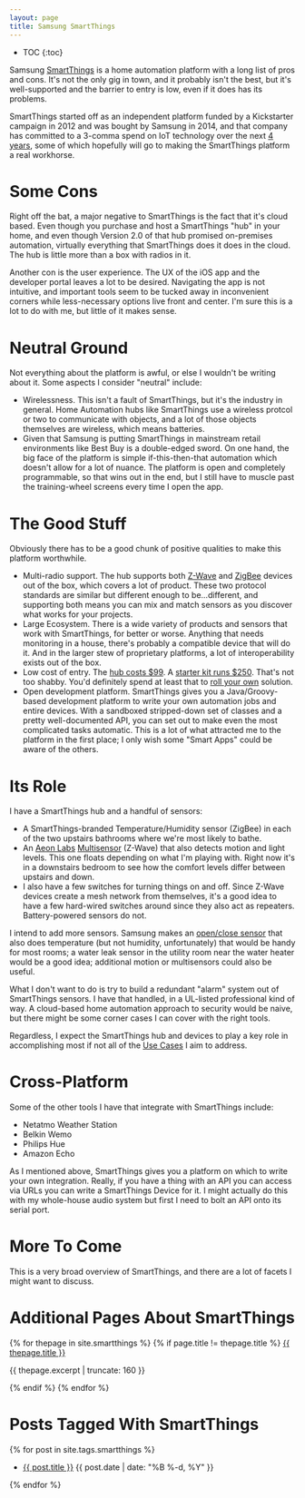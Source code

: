 ```yaml
---
layout: page
title: Samsung SmartThings
---
```

* TOC
{:toc}

Samsung [SmartThings][] is a home automation platform with a long list of pros and cons. It's not the only gig in town, and it probably isn't the best, but it's well-supported and the barrier to entry is low, even if it does has its problems.

SmartThings started off as an independent platform funded by a Kickstarter campaign in 2012 and was bought by Samsung in 2014, and that company has committed to a 3-comma spend on IoT technology over the next [4 years][], some of which hopefully will go to making the SmartThings platform a real workhorse.

# Some Cons

Right off the bat, a major negative to SmartThings is the fact that it's cloud based. Even though you purchase and host a SmartThings "hub" in your home, and even though Version 2.0 of that hub promised on-premises automation, virtually everything that SmartThings does it does in the cloud. The hub is little more than a box with radios in it.

Another con is the user experience. The UX of the iOS app and the developer portal leaves a lot to be desired. Navigating the app is not intuitive, and important tools seem to be tucked away in inconvenient corners while less-necessary options live front and center. I'm sure this is a lot to do with me, but little of it makes sense.

# Neutral Ground

Not everything about the platform is awful, or else I wouldn't be writing about it. Some aspects I consider "neutral" include:

* Wirelessness. This isn't a fault of SmartThings, but it's the industry in general. Home Automation hubs like SmartThings use a wireless protcol or two to communicate with objects, and a lot of those objects themselves are wireless, which means batteries.
* Given that Samsung is putting SmartThings in mainstream retail environments like Best Buy is a double-edged sword. On one hand, the big face of the platform is simple if-this-then-that automation which doesn't allow for a lot of nuance. The platform is open and completely programmable, so that wins out in the end, but I still have to muscle past the training-wheel screens every time I open the app.

# The Good Stuff

Obviously there has to be a good chunk of positive qualities to make this platform worthwhile.

* Multi-radio support. The hub supports both [Z-Wave][] and [ZigBee][] devices out of the box, which covers a lot of product. These two protocol standards are similar but different enough to be...different, and supporting both means you can mix and match sensors as you discover what works for your projects.
* Large Ecosystem. There is a wide variety of products and sensors that work with SmartThings, for better or worse. Anything that needs monitoring in a house, there's probably a compatible device that will do it. And in the larger stew of proprietary platforms, a lot of interoperability exists out of the box.
* Low cost of entry. The [hub costs $99][hub]. A [starter kit runs $250][kit]. That's not too shabby. You'd definitely spend at least that to [roll your own][] solution.
* Open development platform. SmartThings gives you a Java/Groovy-based development platform to write your own automation jobs and entire devices. With a sandboxed stripped-down set of classes and a pretty well-documented API, you can set out to make even the most complicated tasks automatic. This is a lot of what attracted me to the platform in the first place; I only wish some "Smart Apps" could be aware of the others.

# Its Role 

I have a SmartThings hub and a handful of sensors:

* A SmartThings-branded Temperature/Humidity sensor (ZigBee) in each of the two upstairs bathrooms where we're most likely to bathe.
* An [Aeon Labs][aeo] [Multisensor][sensor] (Z-Wave) that also detects motion and light levels. This one floats depending on what I'm playing with. Right now it's in a downstairs bedroom to see how the comfort levels differ between upstairs and down.
* I also have a few switches for turning things on and off. Since Z-Wave devices create a mesh network from themselves, it's a good idea to have a few hard-wired switches around since they also act as repeaters. Battery-powered sensors do not.

I intend to add more sensors. Samsung makes an [open/close sensor][msensor] that also does temperature (but not humidity, unfortunately) that would be handy for most rooms; a water leak sensor in the utility room near the water heater would be a good idea; additional motion or multisensors could also be useful.

What I don't want to do is try to build a redundant "alarm" system out of SmartThings sensors. I have that handled, in a UL-listed professional kind of way. A cloud-based home automation approach to security would be naive, but there might be some corner cases I can cover with the right tools.

Regardless, I expect the SmartThings hub and devices to play a key role in accomplishing most if not all of the [Use Cases][] I aim to address.

# Cross-Platform 

Some of the other tools I have that integrate with SmartThings include:

* Netatmo Weather Station
* Belkin Wemo
* Philips Hue
* Amazon Echo

As I mentioned above, SmartThings gives you a platform on which to write your own integration. Really, if you have a thing with an API you can access via URLs you can write a SmartThings Device for it. I might actually do this with my whole-house audio system but first I need to bolt an API onto its serial port.

[Use Cases]: /use_cases/
[4 years]: https://www.engadget.com/2016/06/21/samsung-invests-in-internet-of-things/
[SmartThings]: https://www.smartthings.com
[Z-Wave]: https://en.wikipedia.org/wiki/Z-Wave
[ZigBee]: https://en.wikipedia.org/wiki/ZigBee
[aeo]: http://aeotec.com
[hub]: http://amzn.to/28WalZ5
[kit]: http://amzn.to/28QMyuV
[sensor]: http://amzn.to/28QMICA
[msensor]: http://amzn.to/28NtoTE
[roll your own]: http://www.openhab.org

# More To Come

This is a very broad overview of SmartThings, and there are a lot of facets I might want to discuss.

# Additional Pages About SmartThings

{% for thepage in site.smartthings %}
{% if page.title != thepage.title %}
<a href="{{ thepage.url | prepend: site.baseurl }}">
        {{ thepage.title }}
</a>

<p class="post-excerpt">{{ thepage.excerpt | truncate: 160 }}</p>

{% endif %}
{% endfor %}      

# Posts Tagged With SmartThings

{% for post in site.tags.smartthings %}
<ul>
  <li>
    <a href="{{ post.url }}">{{ post.title }}</a>
    <span class="date">{{ post.date | date: "%B %-d, %Y"  }}</span>
  </li>
</ul>
{% endfor %}
